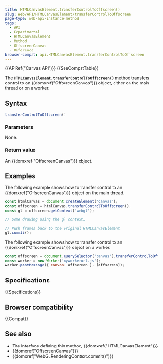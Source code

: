 ```yaml
---
title: HTMLCanvasElement.transferControlToOffscreen()
slug: Web/API/HTMLCanvasElement/transferControlToOffscreen
page-type: web-api-instance-method
tags:
  - API
  - Experimental
  - HTMLCanvasElement
  - Method
  - OffscreenCanvas
  - Reference
browser-compat: api.HTMLCanvasElement.transferControlToOffscreen
---
```

{{APIRef("Canvas API")}} {{SeeCompatTable}}

The
**`HTMLCanvasElement.transferControlToOffscreen()`**
method transfers control to an {{domxref("OffscreenCanvas")}} object, either on the main
thread or on a worker.

## Syntax

```js
transferControlToOffscreen()
```

### Parameters

None.

### Return value

An {{domxref("OffscreenCanvas")}} object.

## Examples

The following example shows how to transfer control to an {{domxref("OffscreenCanvas")}} object on the main thread.

```js
const htmlCanvas = document.createElement('canvas');
const offscreen = htmlCanvas.transferControlToOffscreen();
const gl = offscreen.getContext('webgl');

// Some drawing using the gl context…

// Push frames back to the original HTMLCanvasElement
gl.commit();
```

The following example shows how to transfer control to an {{domxref("OffscreenCanvas")}} object on a worker.

```js
const offscreen = document.querySelector('canvas').transferControlToOffscreen();
const worker = new Worker('myworkerurl.js');
worker.postMessage({ canvas: offscreen }, [offscreen]);
```

## Specifications

{{Specifications}}

## Browser compatibility

{{Compat}}

## See also

- The interface defining this method, {{domxref("HTMLCanvasElement")}}
- {{domxref("OffscreenCanvas")}}
- {{domxref("WebGLRenderingContext.commit()")}}
